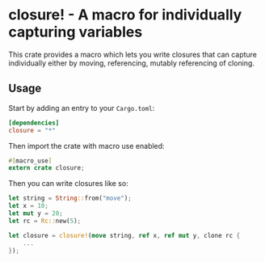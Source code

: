 # closure! - A macro for individually capturing variables

This crate provides a macro which lets you write closures that can capture individually either by moving, referencing, mutably referencing of cloning.

## Usage

Start by adding an entry to your `Cargo.toml`:

```toml
[dependencies]
closure = "*"
```

Then import the crate with macro use enabled:
```rust
#[macro_use]
extern crate closure;
```

Then you can write closures like so:
```rust
let string = String::from("move");
let x = 10;
let mut y = 20;
let rc = Rc::new(5);

let closure = closure!(move string, ref x, ref mut y, clone rc {
    ...
});

```